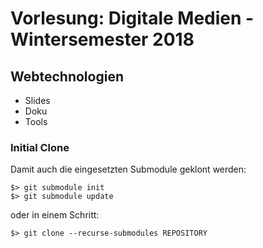 # Vorlesung: Digitale Medien - Wintersemester 2018
## Webtechnologien
- Slides
- Doku
- Tools

### Initial Clone
Damit auch die eingesetzten Submodule geklont werden: 
```
$> git submodule init
$> git submodule update
```
oder in einem Schritt:
```
$> git clone --recurse-submodules REPOSITORY
```
